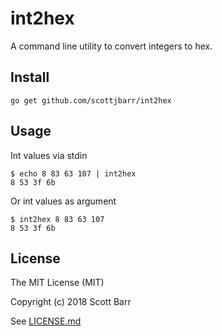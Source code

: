 # int2hex

A command line utility to convert integers to hex.


## Install

    go get github.com/scottjbarr/int2hex


## Usage

Int values via stdin

```
$ echo 8 83 63 107 | int2hex
8 53 3f 6b
```

Or int values as argument

```
$ int2hex 8 83 63 107
8 53 3f 6b
```

## License

The MIT License (MIT)

Copyright (c) 2018 Scott Barr

See [LICENSE.md](LICENSE.md)
